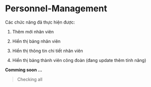 # Personnel-Management
Các chức năng đã thực hiện được:

1. Thêm mới nhân viên

2. Hiển thị bảng nhân viên

3. Hiển thị thông tin chi tiết nhân viên

4. Hiển thị bảng thành viên công đoàn (đang update thêm tính năng)

**Comming soon ...**
> Checking all
